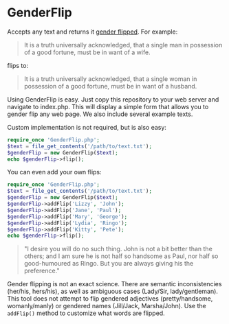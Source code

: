 # GenderFlip

Accepts any text and returns it [gender flipped](http://tvtropes.org/pmwiki/pmwiki.php/Main/GenderFlip). For example:

> It is a truth universally acknowledged, that a single man in possession of a good fortune, must be in want of a wife.

flips to:

> It is a truth universally acknowledged, that a single woman in possession of a good fortune, must be in want of a husband.

Using GenderFlip is easy. Just copy this repository to your web server and navigate to index.php. This will display a simple form that allows you to gender flip any web page. We also include several example texts. 

Custom implementation is not required, but is also easy:

```php
require_once 'GenderFlip.php';
$text = file_get_contents('/path/to/text.txt');
$genderFlip = new GenderFlip($text);
echo $genderFlip->flip();
```

You can even add your own flips:

```php
require_once 'GenderFlip.php';
$text = file_get_contents('/path/to/text.txt');
$genderFlip = new GenderFlip($text);
$genderFlip->addFlip('Lizzy', 'John');
$genderFlip->addFlip('Jane', 'Paul');
$genderFlip->addFlip('Mary', 'George');
$genderFlip->addFlip('Lydia', 'Ringo');
$genderFlip->addFlip('Kitty', 'Pete');
echo $genderFlip->flip();
```

> "I desire you will do no such thing. John is not a bit better than the others; and I am sure he is not half so handsome as Paul, nor half so good-humoured as Ringo. But you are always giving his the preference."

Gender flipping is not an exact science. There are semantic inconsistencies (her/his, hers/his), as well as ambiguous cases (Lady/Sir, lady/gentleman). This tool does not attempt to flip gendered adjectives (pretty/handsome, womanly/manly) or gendered names (Jill/Jack, Marsha/John). Use the `addFlip()` method to customize what words are flipped.
